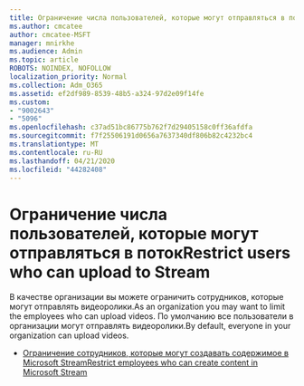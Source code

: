 ```yaml
---
title: Ограничение числа пользователей, которые могут отправляться в поток
ms.author: cmcatee
author: cmcatee-MSFT
manager: mnirkhe
ms.audience: Admin
ms.topic: article
ROBOTS: NOINDEX, NOFOLLOW
localization_priority: Normal
ms.collection: Adm_O365
ms.assetid: ef2df989-8539-48b5-a324-97d2e09f14fe
ms.custom:
- "9002643"
- "5096"
ms.openlocfilehash: c37ad51bc86775b762f7d29405158c0ff36afdfa
ms.sourcegitcommit: f7f25506191d0656a7637340df806b82c4232bc4
ms.translationtype: MT
ms.contentlocale: ru-RU
ms.lasthandoff: 04/21/2020
ms.locfileid: "44282408"
---
```

# <a name="restrict-users-who-can-upload-to-stream"></a><span data-ttu-id="48e65-102">Ограничение числа пользователей, которые могут отправляться в поток</span><span class="sxs-lookup"><span data-stu-id="48e65-102">Restrict users who can upload to Stream</span></span>

<span data-ttu-id="48e65-103">В качестве организации вы можете ограничить сотрудников, которые могут отправлять видеоролики.</span><span class="sxs-lookup"><span data-stu-id="48e65-103">As an organization you may want to limit the employees who can upload videos.</span></span> <span data-ttu-id="48e65-104">По умолчанию все пользователи в организации могут отправлять видеоролики.</span><span class="sxs-lookup"><span data-stu-id="48e65-104">By default, everyone in your organization can upload videos.</span></span>

- [<span data-ttu-id="48e65-105">Ограничение сотрудников, которые могут создавать содержимое в Microsoft Stream</span><span class="sxs-lookup"><span data-stu-id="48e65-105">Restrict employees who can create content in Microsoft Stream</span></span>](https://docs.microsoft.com/stream/restrict-uploaders)
